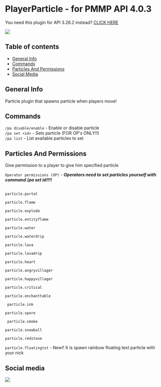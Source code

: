 # PlayerParticle - for PMMP API 4.0.3

You need this plugin for API 3.26.2 instead? [CLICK HERE](https://github.com/J0k3rrWild/PlayerParticle/tree/master)

[![](https://poggit.pmmp.io/shield.state/PlayerParticle)](https://poggit.pmmp.io/p/PlayerParticle)

## Table of contents

* [General Info](#General-Info)
* [Commands](#Commands)
* [Particles And Permissions](#Particles-And-Permissions)
* [Social Media](#Social-media)

## General Info

Particle plugin that spawns particle when players move!

## Commands

```/pa disable/enable``` - Enable or disable particle<br>
```/pa set <id>``` - Sets particle (FOR OP's ONLY!!)<br>
```/pa list``` - List available particles to set<br>

## Particles And Permissions

Give permission to a player to give him specified particle

```Operator permissions (OP)``` - ***Operators need to set particles yourself with command /pa set id!!!!*** <br><br>
  
 ```particle.portal```
  
 ```particle.flame```

 ```particle.explode```
  
 ```particle.entityflame```

 ```particle.water```

 ```particle.waterdrip```

 ```particle.lava```

 ```particle.lavadrip```

 ```particle.heart```

 ```particle.angryvillager```

 ```particle.happyvillager```
  
 ```particle.critical```
 
 ```particle.enchanttable```
 
``` particle.ink```

 ```particle.spore```
  
``` particle.smoke```
 
 ```particle.snowball```
 
 ```particle.redstone```
  
 ```particle.floatingtxt``` - New!! It is spawn rainbow floating text particle with your nick
 
 ## Social media

[![](https://img.shields.io/badge/Discord-7289DA?style=for-the-badge&logo=discord&logoColor=white)](https://discord.gg/8b3rKZPYM8)

 
